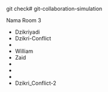 git check# git-collaboration-simulation

Nama Room 3
- Dzikriyadi
- Dzikri-Conflict
- 
- William
- Zaid
- 
- 
- 
- Dzikri_Conflict-2
